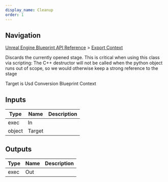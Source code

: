 ```yaml
---
display_name: Cleanup
order: 1
---
```

## Navigation

[Unreal Engine Blueprint API Reference](https://dev.epicgames.com/documentation/en-us/unreal-engine/BlueprintAPI) > [Export Context](https://dev.epicgames.com/documentation/en-us/unreal-engine/BlueprintAPI/ExportContext)

Discards the currently opened stage. This is critical when using this class via scripting: The C++ destructor will
not be called when the python object runs out of scope, so we would otherwise keep a strong reference to the stage

Target is Usd Conversion Blueprint Context

## Inputs

| Type | Name | Description |
| --- | --- | --- |
| exec | In |  |
| object | Target |  |

## Outputs

| Type | Name | Description |
| --- | --- | --- |
| exec | Out |  |
